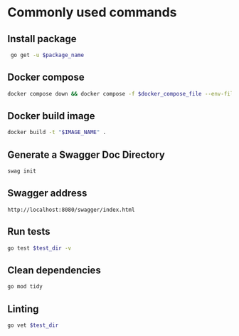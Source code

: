# Commonly used commands

## Install package

```bash
 go get -u $package_name
```

## Docker compose

```bash
docker compose down && docker compose -f $docker_compose_file --env-file $env_file up -d --build
```

## Docker build image

```bash
docker build -t "$IMAGE_NAME" .
```

## Generate a Swagger Doc Directory

```bash
swag init
```

## Swagger address

```http
http://localhost:8080/swagger/index.html
```

## Run tests

```bash
go test $test_dir -v
```

## Clean dependencies

```bash
go mod tidy
```

## Linting

```bash
go vet $test_dir
```
